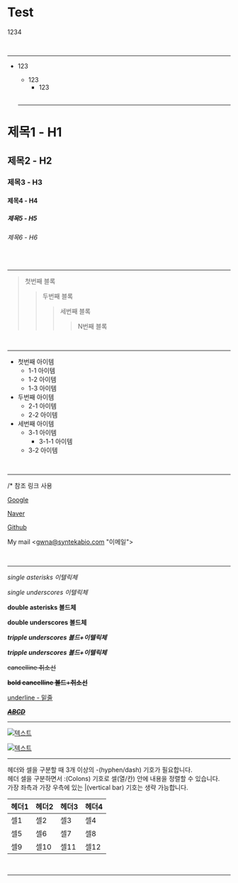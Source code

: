 # Test

1234

  <br>
  <hr>
  
+ 123
    - 123
        + 123   

  <br>
  <hr>

 # 제목1 - H1
  ## 제목2 - H2
  ### 제목3 - H3
  #### 제목4 - H4
  ##### 제목5 - H5
  ###### 제목6 - H6
  <br>
  <hr>

> 첫번째 블록
>> 두번째 블록
>>> 세번째 블록
>>>>N번째 블록

  <br>
  <hr>

 + 첫번째 아이템
      - 1-1 아이템
      - 1-2 아이템
      - 1-3 아이템
  + 두번째 아이템
      * 2-1 아이템
      * 2-2 아이템
  + 세번째 아이템
      + 3-1 아이템
          + 3-1-1 아이템
      + 3-2 아이템

  <br>
  <hr>
  /* 참조 링크 사용 

[Google](http://www.google.com "구글")
 
[Naver](http://www.naver.com "네이버")
 
[Github](http://www.github.com "깃허브")

My mail <gwna@syntekabio.com "이메일">

  <br>
  <hr>

 *single asterisks 이텔릭체*

  _single underscores 이텔릭체_

  **double asterisks 볼드체**

  __double underscores 볼드체__
  
  ***tripple underscores 볼드+이텔릭체***

  ___tripple underscores 볼드+이텔릭체___

  ~~cancelline 취소선~~

  **~~bold cancelline 볼드+취소선~~**

  <u>underline - 밑줄</u>

  <u>***~~ABCD~~***</u>
    <br>
    <hr>

[ ![텍스트](이미지URL) ]( 링크URL )
 
[![텍스트](https://t1.daumcdn.net/cfile/tistory/2444873B57E257821F)](https://unity3d.com/kr)
  <br>
  <hr>

헤더와 셀을 구분할 때 3개 이상의 -(hyphen/dash) 기호가 필요합니다.<br>
헤더 셀을 구분하면서 :(Colons) 기호로 셀(열/칸) 안에 내용을 정렬할 수 있습니다.<br>
가장 좌측과 가장 우측에 있는 |(vertical bar) 기호는 생략 가능합니다.

헤더1|헤더2|헤더3|헤더4
---|---|---|---
셀1|셀2|셀3|셀4
셀5|셀6|셀7|셀8
셀9|셀10|셀11|셀12

 <br>
 <hr>